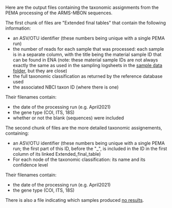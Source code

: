 Here are the output files containing the taxonomic assignments from the PEMA processing of the ARMS-MBON sequences. 

The first chunk of files are "Extended final tables" that contain the following information:
* an ASV/OTU identifier (these numbers being unique with a single PEMA run)
* the number of reads for each sample that was processed: each sample is in a separate column, with the title being the material sample ID that can be found in ENA (note: these material sample IDs are not always exactly the same as used in the sampling logsheets in the [sample data folder](https://github.com/arms-mbon/data_workspace/tree/main/QualityControlledData/Combined), but they are close)  
* the full taxonomic classification as returned by the reference database used
* the associated NBCI taxon ID (where there is one)
   
Their filenames contain:
* the date of the processing run (e.g. April2021)
* the gene type (COI, ITS, 18S)
* whether or not the blank (sequences) were included

The second chunk of files are the more detailed taxonomic assignements, containing:
* an ASV/OTU identifier  (these numbers being unique with a single PEMA run; the first part of this ID, before the "_", is included in the ID in the first column of its linked Extended_final_table)
* For each node of the taxonomic classification: its name and its confidence level
  
Their filenames contain:
* the date of the processing run (e.g. April2021)
* the gene type (COI, ITS, 18S)

There is also a file indicating which samples produced [no results](https://github.com/arms-mbon/data_workspace/blob/main/AnalysisData/FromPEMA/processing_batch1/taxonomic_assignments/Samples_with_no_results.xlsx). 
